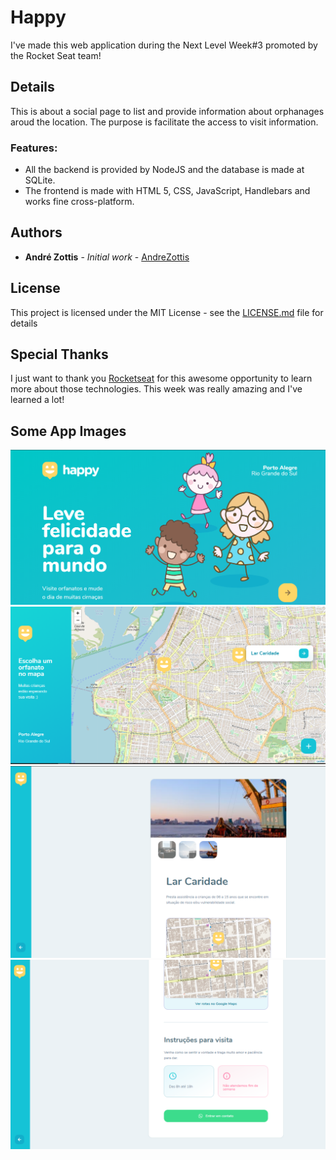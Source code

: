 # Happy
I've made this web application during the Next Level Week#3 promoted by the Rocket Seat team! 

## Details
This is about a social page to list and provide information about orphanages aroud the location. The purpose is facilitate the access to visit information.

 ### Features:
 - All the backend is provided by NodeJS and the database is made at SQLite.
 - The frontend is made with HTML 5, CSS, JavaScript, Handlebars and works fine cross-platform.

 
## Authors

* **André Zottis** - *Initial work* - [AndreZottis](https://github.com/andrezottis)

## License

This project is licensed under the MIT License - see the [LICENSE.md](LICENSE.md) file for details

## Special Thanks
I just want to thank you [Rocketseat](https://rocketseat.com.br) for this awesome opportunity to learn more about those technologies. This week was really amazing and I've learned a lot!

## Some App Images

<img src="images/home.png" width="700">
<img src="images/listPlaces.png" width="700">
<img src="images/details1.png" width="700">
<img src="images/details2.png" width="700">
